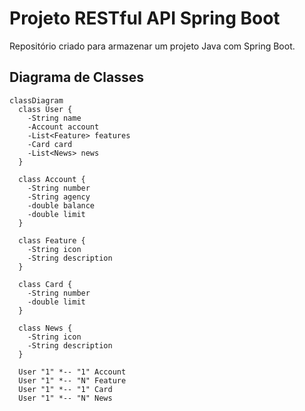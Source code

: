 # Projeto RESTful API Spring Boot
Repositório criado para armazenar um projeto Java com Spring Boot.

## Diagrama de Classes
```mermaid
classDiagram
  class User {
    -String name
    -Account account
    -List<Feature> features
    -Card card
    -List<News> news
  }
  
  class Account {
    -String number
    -String agency
    -double balance
    -double limit
  }
  
  class Feature {
    -String icon
    -String description
  }
  
  class Card {
    -String number
    -double limit
  }
  
  class News {
    -String icon
    -String description
  }
  
  User "1" *-- "1" Account
  User "1" *-- "N" Feature
  User "1" *-- "1" Card
  User "1" *-- "N" News
```
